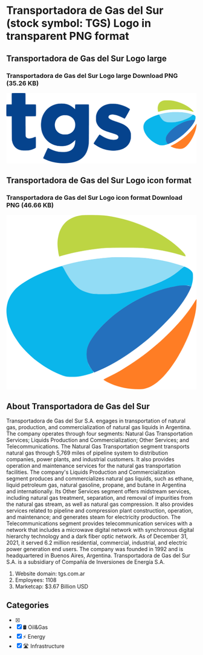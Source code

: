 # Transportadora de Gas del Sur (stock symbol: TGS) Logo in transparent PNG format

## Transportadora de Gas del Sur Logo large

### Transportadora de Gas del Sur Logo large Download PNG (35.26 KB)

![Transportadora de Gas del Sur Logo large Download PNG (35.26 KB)](/img/orig/TGS_BIG-24acee76.png)

## Transportadora de Gas del Sur Logo icon format

### Transportadora de Gas del Sur Logo icon format Download PNG (46.66 KB)

![Transportadora de Gas del Sur Logo icon format Download PNG (46.66 KB)](/img/orig/TGS-9f3bc576.png)

## About Transportadora de Gas del Sur

Transportadora de Gas del Sur S.A. engages in transportation of natural gas, production, and commercialization of natural gas liquids in Argentina. The company operates through four segments: Natural Gas Transportation Services; Liquids Production and Commercialization; Other Services; and Telecommunications. The Natural Gas Transportation segment transports natural gas through 5,769 miles of pipeline system to distribution companies, power plants, and industrial customers. It also provides operation and maintenance services for the natural gas transportation facilities. The company's Liquids Production and Commercialization segment produces and commercializes natural gas liquids, such as ethane, liquid petroleum gas, natural gasoline, propane, and butane in Argentina and internationally. Its Other Services segment offers midstream services, including natural gas treatment, separation, and removal of impurities from the natural gas stream, as well as natural gas compression. It also provides services related to pipeline and compression plant construction, operation, and maintenance; and generates steam for electricity production. The Telecommunications segment provides telecommunication services with a network that includes a microwave digital network with synchronous digital hierarchy technology and a dark fiber optic network. As of December 31, 2021, it served 6.2 million residential, commercial, industrial, and electric power generation end users. The company was founded in 1992 and is headquartered in Buenos Aires, Argentina. Transportadora de Gas del Sur S.A. is a subsidiary of Compañía de Inversiones de Energía S.A.

1. Website domain: tgs.com.ar
2. Employees: 1108
3. Marketcap: $3.67 Billion USD


## Categories
- [x] 
- [x] 🛢 Oil&Gas
- [x] ⚡ Energy
- [x] 🛣️ Infrastructure
